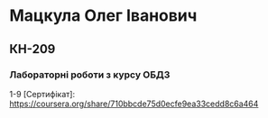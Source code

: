 # Мацкула Олег Іванович
## КН-209
### Лабораторні роботи з курсу ОБДЗ
1-9 [Сертифікат]: https://coursera.org/share/710bbcde75d0ecfe9ea33cedd8c6a464
